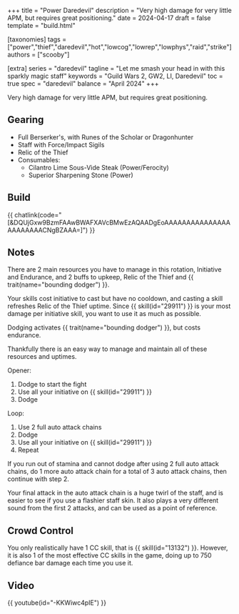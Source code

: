 +++
title = "Power Daredevil"
description = "Very high damage for very little APM, but requires great positioning."
date = 2024-04-17
draft = false
template = "build.html"


[taxonomies]
tags = ["power","thief","daredevil","hot","lowcog","lowrep","lowphys","raid","strike"]
authors = ["scooby"]

[extra]
series = "daredevil"
tagline = "Let me smash your head in with this sparkly magic staff"
keywords = "Guild Wars 2, GW2, LI, Daredevil"
toc = true
spec = "daredevil"
balance = "April 2024"
+++

Very high damage for very little APM, but requires great positioning.

## Gearing

- Full Berserker's, with Runes of the Scholar or Dragonhunter
- Staff with Force/Impact Sigils
- Relic of the Thief
- Consumables:
  - Cilantro Lime Sous-Vide Steak (Power/Ferocity)
  - Superior Sharpening Stone (Power)

## Build

{{ chatlink(code="[&DQUjGxw9BzmFAAwBWAFXAVcBMwEzAQAADgEoAAAAAAAAAAAAAAAAAAAAAAACNgBZAAA=]") }}

## Notes

There are 2 main resources you have to manage in this rotation, Initiative and Endurance, and 2 buffs to upkeep, Relic of the Thief and {{ trait(name="bounding dodger") }}. 

Your skills cost initiative to cast but have no cooldown, and casting a skill refreshes Relic of the Thief uptime. Since {{ skill(id="29911") }} is your most damage per initiative skill, you want to use it as much as possible.

Dodging activates {{ trait(name="bounding dodger") }}, but costs endurance.

Thankfully there is an easy way to manage and maintain all of these resources and uptimes.

Opener:
1) Dodge to start the fight
2) Use all your initiative on {{ skill(id="29911") }}
3) Dodge

Loop:
1. Use 2 full auto attack chains
2. Dodge
3. Use all your initiative on {{ skill(id="29911") }}
4. Repeat

If you run out of stamina and cannot dodge after using 2 full auto attack chains, do 1 more auto attack chain for a total of 3 auto attack chains, then continue with step 2.

Your final attack in the auto attack chain is a huge twirl of the staff, and is easier to see if you use a flashier staff skin. It also plays a very different sound from the first 2 attacks, and can be used as a point of reference.

## Crowd Control

You only realistically have 1 CC skill, that is {{ skill(id="13132") }}. However, it is also 1 of the most effective CC skills in the game, doing up to 750 defiance bar damage each time you use it.

## Video

{{ youtube(id="-KKWiwc4pIE") }}
